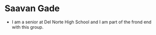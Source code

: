 # Saavan Gade
- I am a senior at Del Norte High School and I am part of the frond end with this group. 